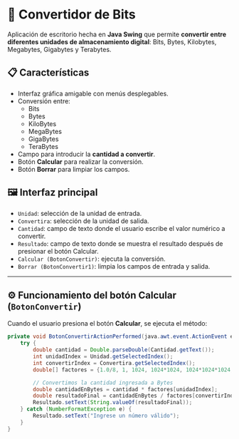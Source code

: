 # 🧮 Convertidor de Bits

Aplicación de escritorio hecha en **Java Swing** que permite **convertir entre diferentes unidades de almacenamiento digital**: Bits, Bytes, Kilobytes, Megabytes, Gigabytes y Terabytes.

## 📋 Características

- Interfaz gráfica amigable con menús desplegables.
- Conversión entre:
  - Bits
  - Bytes
  - KiloBytes
  - MegaBytes
  - GigaBytes
  - TeraBytes
- Campo para introducir la **cantidad a convertir**.
- Botón **Calcular** para realizar la conversión.
- Botón **Borrar** para limpiar los campos.

## 🖼️ Interfaz principal

- `Unidad`: selección de la unidad de entrada.
- `Convertira`: selección de la unidad de salida.
- `Cantidad`: campo de texto donde el usuario escribe el valor numérico a convertir.
- `Resultado`: campo de texto donde se muestra el resultado después de presionar el botón Calcular.
- `Calcular (BotonConvertir)`: ejecuta la conversión.
- `Borrar (BotonConvertir1)`: limpia los campos de entrada y salida.

---

## ⚙️ Funcionamiento del botón Calcular (`BotonConvertir`)

Cuando el usuario presiona el botón **Calcular**, se ejecuta el método:

```java
private void BotonConvertirActionPerformed(java.awt.event.ActionEvent evt) {
    try {
        double cantidad = Double.parseDouble(Cantidad.getText());
        int unidadIndex = Unidad.getSelectedIndex();
        int convertirIndex = Convertira.getSelectedIndex();
        double[] factores = {1.0/8, 1, 1024, 1024*1024, 1024*1024*1024, 1024L*1024*1024*1024};

        // Convertimos la cantidad ingresada a Bytes
        double cantidadEnBytes = cantidad * factores[unidadIndex];
        double resultadoFinal = cantidadEnBytes / factores[convertirIndex];
        Resultado.setText(String.valueOf(resultadoFinal));
    } catch (NumberFormatException e) {
        Resultado.setText("Ingrese un número válido");
    }
}


